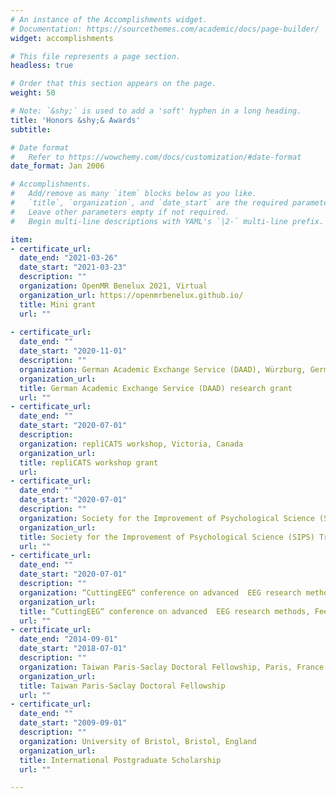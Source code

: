 ```yaml
---
# An instance of the Accomplishments widget.
# Documentation: https://sourcethemes.com/academic/docs/page-builder/
widget: accomplishments

# This file represents a page section.
headless: true

# Order that this section appears on the page.
weight: 50

# Note: `&shy;` is used to add a 'soft' hyphen in a long heading.
title: 'Honors &shy;& Awards'
subtitle:

# Date format
#   Refer to https://wowchemy.com/docs/customization/#date-format
date_format: Jan 2006

# Accomplishments.
#   Add/remove as many `item` blocks below as you like.
#   `title`, `organization`, and `date_start` are the required parameters.
#   Leave other parameters empty if not required.
#   Begin multi-line descriptions with YAML's `|2-` multi-line prefix.

item:
- certificate_url: 
  date_end: "2021-03-26"
  date_start: "2021-03-23"
  description: ""
  organization: OpenMR Benelux 2021, Virtual
  organization_url: https://openmrbenelux.github.io/
  title: Mini grant
  url: ""
  
- certificate_url: 
  date_end: ""
  date_start: "2020-11-01"
  description: ""
  organization: German Academic Exchange Service (DAAD), Würzburg, Germany
  organization_url: 
  title: German Academic Exchange Service (DAAD) research grant
  url: ""
- certificate_url: 
  date_end: ""
  date_start: "2020-07-01"
  description: 
  organization: repliCATS workshop, Victoria, Canada
  organization_url: 
  title: repliCATS workshop grant
  url: 
- certificate_url: 
  date_end: ""
  date_start: "2020-07-01"
  description: ""
  organization: Society for the Improvement of Psychological Science (SIPS), Victoria, Canada
  organization_url: 
  title: Society for the Improvement of Psychological Science (SIPS) Travel grant
  url: ""
- certificate_url: 
  date_end: ""
  date_start: "2020-07-01"
  description: ""
  organization: “CuttingEEG“ conference on advanced  EEG research methods, Paris, France
  organization_url: 
  title: “CuttingEEG“ conference on advanced  EEG research methods, Fee waiver grant
  url: ""
- certificate_url: 
  date_end: "2014-09-01"
  date_start: "2018-07-01"
  description: ""
  organization: Taiwan Paris-Saclay Doctoral Fellowship, Paris, France
  organization_url: 
  title: Taiwan Paris-Saclay Doctoral Fellowship
  url: ""
- certificate_url: 
  date_end: ""
  date_start: "2009-09-01"
  description: ""
  organization: University of Bristol, Bristol, England
  organization_url: 
  title: International Postgraduate Scholarship
  url: ""

---
```

